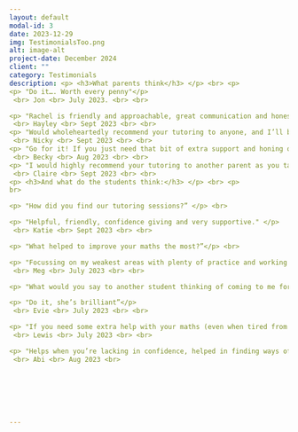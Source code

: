```yaml
---
layout: default
modal-id: 3
date: 2023-12-29
img: TestimonialsToo.png
alt: image-alt
project-date: December 2024
client: ""
category: Testimonials
description: <p> <h3>What parents think</h3> </p> <br> <p>
<p> "Do it…. Worth every penny"</p>
 <br> Jon <br> July 2023. <br> <br>

<p> "Rachel is friendly and approachable, great communication and honest feedback, putting parents and their children at ease, at what can be a stressful time. Also has a good understanding that working with teenagers isn’t always easy, but remains calm and considerate of their individual needs, allowing them to talk honestly about their studies. If you are looking for a tutor, get in touch with Rachel, she will have a positive impact on your child." </p>
 <br> Hayley <br> Sept 2023 <br> <br>
<p> "Would wholeheartedly recommend your tutoring to anyone, and I’ll be engaging your services again for my son provided he does ok in his GCSE’s!</p>
 <br> Nicky <br> Sept 2023 <br> <br>
<p> "Go for it! If you just need that bit of extra support and honing of techniques, Rachel can work with you child to give them the confidence to go into that exam in a positive frame of mind. She’s flexible and can work on what you need." </p>
 <br> Becky <br> Aug 2023 <br> <br>
<p> "I would highly recommend your tutoring to another parent as you take the time, patience and go that extra mile and you really do care about the progression of your pupil.</p>
 <br> Claire <br> Sept 2023 <br> <br>
<p> <h3>And what do the students think:</h3> </p> <br> <p>
br>

<p> "How did you find our tutoring sessions?” </p> <br>

<p> "Helpful, friendly, confidence giving and very supportive." </p>
 <br> Katie <br> Sept 2023 <br> <br>

<p> "What helped to improve your maths the most?”</p> <br>

<p> "Focussing on my weakest areas with plenty of practice and working on identifying what the question wants." </p>
 <br> Meg <br> July 2023 <br> <br>

<p> "What would you say to another student thinking of coming to me for tutoring?” </p> <br>

<p> "Do it, she’s brilliant”</p>
 <br> Evie <br> July 2023 <br> <br>

<p> "If you need some extra help with your maths (even when tired from school) go to see Rachel, it does help”</p>
 <br> Lewis <br> July 2023 <br> <br>

<p> "Helps when you’re lacking in confidence, helped in finding ways of doing things that make them stick." </p>
 <br> Abi <br> Aug 2023 <br> 







---
```

